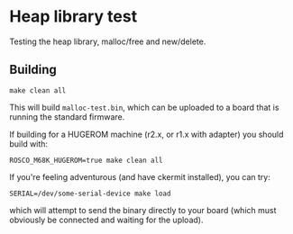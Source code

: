 # Heap library test

Testing the heap library, malloc/free and new/delete.
 
## Building

```
make clean all
```

This will build `malloc-test.bin`, which can be uploaded to a board that
is running the standard firmware.

If building for a HUGEROM machine (r2.x, or r1.x with adapter) you
should build with:

```
ROSCO_M68K_HUGEROM=true make clean all
```

If you're feeling adventurous (and have ckermit installed), you
can try:

```
SERIAL=/dev/some-serial-device make load
```

which will attempt to send the binary directly to your board (which
must obviously be connected and waiting for the upload).

